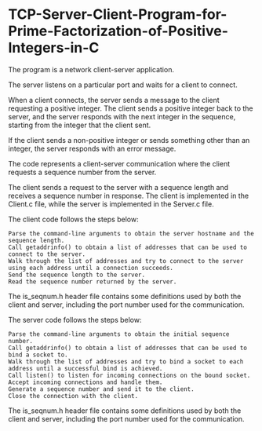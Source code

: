 # TCP-Server-Client-Program-for-Prime-Factorization-of-Positive-Integers-in-C

The program is a network client-server application. 

The server listens on a particular port and waits for a client to connect. 

When a client connects, the server sends a message to the client requesting a positive integer. 
The client sends a positive integer back to the server, and the server responds with the next integer in the sequence, starting from the integer that the client sent. 

If the client sends a non-positive integer or sends something other than an integer, the server responds with an error message.

The code represents a client-server communication where the client requests a sequence number from the server. 

The client sends a request to the server with a sequence length and receives a sequence number in response. 
The client is implemented in the Client.c file, while the server is implemented in the Server.c file.

The client code follows the steps below:

    Parse the command-line arguments to obtain the server hostname and the sequence length.
    Call getaddrinfo() to obtain a list of addresses that can be used to connect to the server.
    Walk through the list of addresses and try to connect to the server using each address until a connection succeeds.
    Send the sequence length to the server.
    Read the sequence number returned by the server.

The is_seqnum.h header file contains some definitions used by both the client and server, including the port number used for the communication.

The server code follows the steps below:

    Parse the command-line arguments to obtain the initial sequence number.
    Call getaddrinfo() to obtain a list of addresses that can be used to bind a socket to.
    Walk through the list of addresses and try to bind a socket to each address until a successful bind is achieved.
    Call listen() to listen for incoming connections on the bound socket.
    Accept incoming connections and handle them.
    Generate a sequence number and send it to the client.
    Close the connection with the client.

The is_seqnum.h header file contains some definitions used by both the client and server, including the port number used for the communication.
